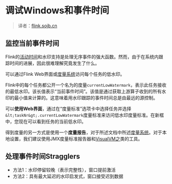 

# 调试Windows和事件时间

> 译者：[flink.sojb.cn](https://flink.sojb.cn/)


## 监控当前事件时间

Flink的[活动时间](https://flink.sojb.cn/dev/event_time.html)和水印支持是处理无序事件的强大函数。然而，由于在系统内跟踪时间的进展，因此很难理解究竟发生了什么。

可以通过Flink Web界面或[度量系统](https://flink.sojb.cn/monitoring/metrics.html)访问每个任务的低水印。

Flink中的每个任务都公开一个名为的度量`currentLowWatermark`，表示此任务接收的最低水印。该长值表示“当前事件时间”。该值是通过获取上游算子收到的所有水印的最小值来计算的。这意味着用水印跟踪的事件时间总是由最远的源控制。

可以**使用Web界面**，通过在“度量标准”选项卡中选择任务并选择`&lt;taskNr&gt;.currentLowWatermark`度量标准来访问低水印度量标准。在新框中，您现在可以看到任务的当前低水印。

得到度量的另一方式是使用一个**度量报告**，对于所述文档中所述[度量系统](https://flink.sojb.cn/monitoring/metrics.html)。对于本地设置，我们建议使用JMX度量标准报告器和[VisualVM之](https://visualvm.github.io/)类的工具。

## 处理事件时间Stragglers

*   方法1：水印停留较晚（表示完整性），窗口提前激活
*   方法2：具有最大延迟的水印启发式，窗口接受迟到数据


